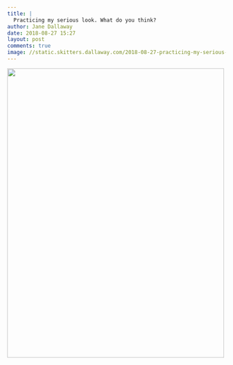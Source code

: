 ```yaml
---
title: |
  Practicing my serious look. What do you think?
author: Jane Dallaway
date: 2018-08-27 15:27
layout: post
comments: true
image: //static.skitters.dallaway.com/2018-08-27-practicing-my-serious-look--what-do-you-think-thumb-1-IMG-6111.JPG
---
```


<div>
        <a href="//static.skitters.dallaway.com/2018-08-27-practicing-my-serious-look--what-do-you-think-fullsize-1-IMG-6111.JPG">
          <img src="//static.skitters.dallaway.com/2018-08-27-practicing-my-serious-look--what-do-you-think-thumb-1-IMG-6111.JPG" width="500" height="667"/>
        </a>
      </div>


  
      